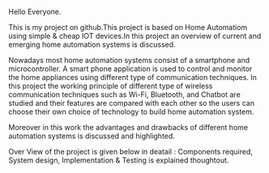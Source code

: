 Hello Everyone.


 This is my project on github.This project is based on Home Automatiom using simple & cheap IOT devices.In this project an overview of current and emerging home automation systems is discussed.

 Nowadays most home automation systems consist of a smartphone and microcontroller. A smart phone application is used to control and monitor the home appliances using different type of communication techniques. In this project the working principle of different type of wireless communication techniques such as Wi-Fi, Bluetooth, and Chatbot are studied and their features are compared with each other so the users can choose their own choice of technology to build home automation system.

 Moreover in this work the advantages and drawbacks of different home automation systems is discussed and highlighted.

Over View of the project is given below in deatail :
Components required, System design, Implementation & Testing is explained thoughtout.